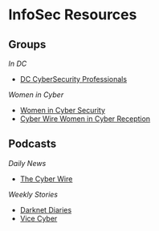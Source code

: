 # InfoSec Resources 

## Groups 
*In DC*
+ [DC CyberSecurity Professionals](https://www.meetup.com/DCCyberWarriors/)

*Women in Cyber*
+ [Women in Cyber Security](https://www.wicys.org/about-wicys)
+ [Cyber Wire Women in Cyber Reception](https://thecyberwire.com/events/s/6th-annual-women-in-cyber-security-reception.html)

## Podcasts

*Daily News*
+ [The Cyber Wire](https://thecyberwire.com/podcasts/daily-podcast)

*Weekly Stories*
+ [Darknet Diaries](https://darknetdiaries.com/)
+ [Vice Cyber](https://www.vice.com/en/topic/cyber-podcast)
